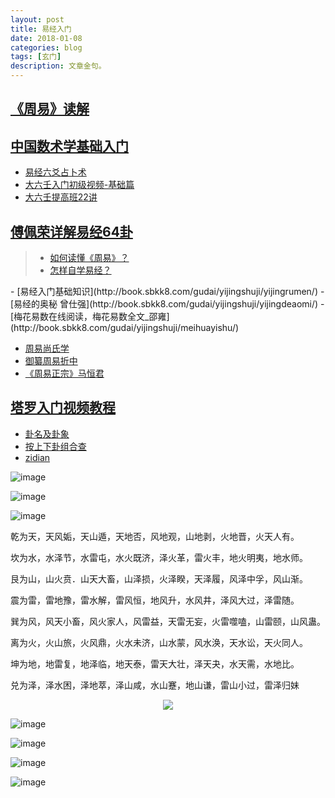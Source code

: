 ```yaml
---
layout: post
title: 易经入门
date: 2018-01-08
categories: blog
tags: [玄门]
description: 文章金句。
---
```


## [《周易》读解](https://www.bilibili.com/video/av8525577/index_11.html#page=1)
## [中国数术学基础入门](https://www.bilibili.com/video/av15187264/)
  
  
- [易经六爻占卜术](https://www.bilibili.com/video/av11213909/)<br>
- [大六壬入门初级视频-基础篇](https://www.bilibili.com/video/av14732315/)<br>
- [大六壬提高班22讲](https://www.bilibili.com/video/av12182721/)


## [傅佩荣详解易经64卦](https://www.bilibili.com/video/av3569370/)

>- [如何读懂《周易》？](https://www.zhihu.com/question/20428195?sort=created)<br>
>- [怎样自学易经？](https://www.zhihu.com/question/19622720)<br>

<p>

</p>
- [易经入门基础知识](http://book.sbkk8.com/gudai/yijingshuji/yijingrumen/)
- [易经的奥秘 曾仕强](http://book.sbkk8.com/gudai/yijingshuji/yijingdeaomi/)
- [梅花易数在线阅读，梅花易数全文_邵雍](http://book.sbkk8.com/gudai/yijingshuji/meihuayishu/)

  
- [周易尚氏学](http://yuedu.163.com/source/5deab14e510b48d588ee7adb214d0984_4)
- [御纂周易折中](http://yuedu.163.com/source/68ef95c46f4d4961a0634f7353f2b545_4)
- [《周易正宗》马恒君](https://zhidao.baidu.com/share/19aa889aa5d5ed27824fc484bfa9ff8c.html)



## [塔罗入门视频教程](https://space.bilibili.com/2847721#/channel/detail?cid=6596)

- [卦名及卦象](http://book.sbkk8.com/gudai/yijingshuji/yijingrumen/2789.html)
- [按上下卦组合查](http://baike.fututa.com/zhouyi64gua/)
- [zidian](https://zidian.911cha.com/zi795e.html)


![image](https://github.com/feiyuii/feiyuii.github.io/blob/master/img/crowds/houtianbagua.jpg?raw=true)

![image](https://github.com/feiyuii/feiyuii.github.io/blob/master/img/crowds/12bigua.jpg?raw=true)

![image](https://github.com/feiyuii/feiyuii.github.io/blob/master/img/crowds/liushisigua.jpg?raw=true)

乾为天，天风姤，天山遁，天地否，风地观，山地剥，火地晋，火天人有。

坎为水，水泽节，水雷屯，水火既济，泽火革，雷火丰，地火明夷，地水师。

艮为山，山火贲．山天大畜，山泽损，火泽睽，天泽履，风泽中孚，风山渐。

震为雷，雷地豫，雷水解，雷风恒，地风升，水风井，泽风大过，泽雷随。

巽为风，风天小畜，风火家人，风雷益，天雷无妄，火雷噬嗑，山雷颐，山风蛊。

离为火，火山旅，火风鼎，火水未济，山水蒙，风水涣，天水讼，天火同人。

坤为地，地雷复，地泽临，地天泰，雷天大壮，泽天夬，水天需，水地比。

兑为泽，泽水困，泽地萃，泽山咸，水山蹇，地山谦，雷山小过，雷泽归妹
<center>
<p><img src="https://github.com/feiyuii/feiyuii.github.io/blob/master/img/crowds/nbagong.jpg?raw=true" align="center"></p>
</center>

![image](http://book.sbkk8.com/uploads/allimg/c150712/143B961PI0-25Ib.jpg)

![image](http://book.sbkk8.com/uploads/allimg/c150712/143B961QZ-331550.jpg)

![image](http://book.sbkk8.com/uploads/allimg/c150712/143B961OX0-225558.jpg)

![image](http://book.sbkk8.com/uploads/allimg/c150712/143B961NF-164363.jpg)





